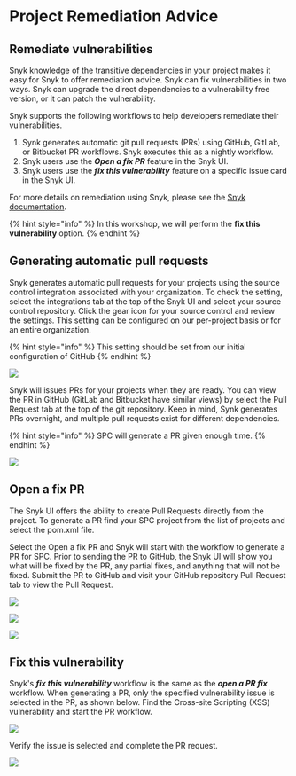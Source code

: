 # Project Remediation Advice

## Remediate vulnerabilities

Snyk knowledge of the transitive dependencies in your project makes it easy for Snyk to offer remediation advice. Snyk can fix vulnerabilities in two ways. Snyk can upgrade the direct dependencies to a vulnerability free version, or it can patch the vulnerability.

Snyk supports the following workflows to help developers remediate their vulnerabilities.

1. Synk generates automatic git pull requests \(PRs\) using GitHub, GitLab, or Bitbucket PR workflows. Snyk executes this as a nightly workflow. 
2. Snyk users use the _**Open a fix PR**_ feature in the Snyk UI.
3. Snyk users use the _**fix this vulnerability**_ feature on a specific issue card in the Snyk UI.

For more details on remediation using Snyk, please see the [Snyk documentation](https://support.snyk.io/hc/en-us/articles/360006113798-Remediate-your-vulnerabilities).

{% hint style="info" %}
In this workshop, we will perform the **fix this vulnerability** option.
{% endhint %}

## Generating automatic pull requests

Snyk generates automatic pull requests for your projects using the source control integration associated with your organization. To check the setting, select the integrations tab at the top of the Snyk UI and select your source control repository. Click the gear icon for your source control and review the settings. This setting can be configured on our per-project basis or for an entire organization.

{% hint style="info" %}
This setting should be set from our initial configuration of GitHub
{% endhint %}

![](../../../.gitbook/assets/auto_pr_setting.png)

Snyk will issues PRs for your projects when they are ready. You can view the PR in GitHub \(GitLab and Bitbucket have similar views\) by select the Pull Request tab at the top of the git repository. Keep in mind, Synk generates PRs overnight, and multiple pull requests exist for different dependencies.

{% hint style="info" %}
SPC will generate a PR given enough time.
{% endhint %}

![](../../../.gitbook/assets/github_pull_req_auto.png)

## Open a fix PR

The Snyk UI offers the ability to create Pull Requests directly from the project. To generate a PR find your SPC project from the list of projects and select the pom.xml file.

Select the Open a fix PR and Snyk will start with the workflow to generate a PR for SPC. Prior to sending the PR to GitHub, the Snyk UI will show you what will be fixed by the PR, any partial fixes, and anything that will not be fixed. Submit the PR to GitHub and visit your GitHub repository Pull Request tab to view the Pull Request.

![](../../../.gitbook/assets/open_pr.png)

![](../../../.gitbook/assets/open_fix_pr_top_half.png)

![](../../../.gitbook/assets/open_fix_pr_bottom.png)

## Fix this vulnerability

Snyk's _**fix this vulnerability**_ workflow is the same as the _**open a PR fix**_ workflow. When generating a PR, only the specified vulnerability issue is selected in the PR, as shown below. Find the Cross-site Scripting \(XSS\) vulnerability and start the PR workflow.

![](../../../.gitbook/assets/screen-shot-2020-08-22-at-12.32.44-pm.png)

Verify the issue is selected and complete the PR request.

![](../../../.gitbook/assets/screen-shot-2020-08-22-at-12.40.36-pm.png)


